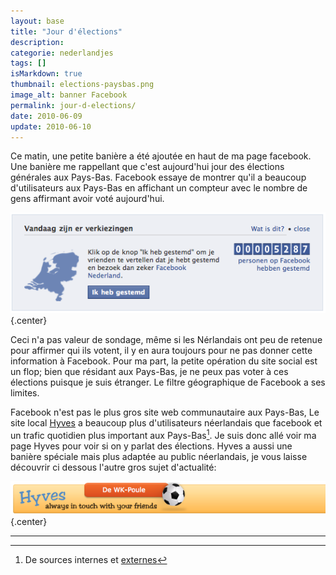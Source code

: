 ```yaml
---
layout: base
title: "Jour d'élections"
description: 
categorie: nederlandjes
tags: []
isMarkdown: true
thumbnail: elections-paysbas.png
image_alt: banner Facebook
permalink: jour-d-elections/
date: 2010-06-09
update: 2010-06-10
---
```




Ce matin, une petite banière a été ajoutée en haut de ma page facebook. Une banière me rappellant que c'est aujourd'hui jour des élections générales aux Pays-Bas. Facebook essaye de montrer qu'il a beaucoup d'utilisateurs aux Pays-Bas en affichant un compteur avec le nombre de gens affirmant avoir voté aujourd'hui. 

![banner Facebook](elections-paysbas.png){.center}

Ceci n'a pas valeur de sondage, même si les Nérlandais ont peu de retenue pour affirmer qui ils votent, il y en aura toujours pour ne pas donner cette information à Facebook. Pour ma part, la petite opération du site social est un flop; bien que résidant aux Pays-Bas, je ne peux pas voter à ces élections puisque je suis étranger. Le filtre géographique de Facebook a ses limites.

Facebook n'est pas le plus gros site web communautaire aux Pays-Bas, Le site local [Hyves](http://www.accuweather.com/en-gb/EUR/IT/IT009/Milano/Forecast2.aspx) a beaucoup plus d'utilisateurs néerlandais que facebook et un trafic quotidien plus important aux Pays-Bas[^1]. Je suis donc allé voir ma page Hyves pour voir si on y parlat des élections. Hyves a aussi une banière spéciale mais plus adaptée au public néerlandais, je vous laisse découvrir ci dessous l'autre gros sujet d'actualité:

![banner football world cup on Hyves](WK-hyves.png){.center}

---
[^1]: De sources internes et [externes](http://www.alexa.com/topsites/countries/NL)